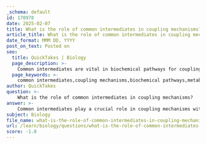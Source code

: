 ```yaml
---
_schema: default
id: 170978
date: 2025-02-07
title: What is the role of common intermediates in coupling mechanisms?
article_title: What is the role of common intermediates in coupling mechanisms?
date_format: MMM DD, YYYY
post_on_text: Posted on
seo:
  title: QuickTakes | Biology
  page_description: >-
    Common intermediates are vital in biochemical pathways for coupling energetically unfavorable and favorable reactions, facilitating energy transfer, maintaining concentration gradients, and regulating metabolic processes.
  page_keywords: >-
    common intermediates,coupling mechanisms,biochemical pathways,metabolic processes,glycolysis,energy transfer,concentration gradients,enzymatic regulation,Krebs Cycle,ATP hydrolysis
author: QuickTakes
question: >-
    What is the role of common intermediates in coupling mechanisms?
answer: >-
    Common intermediates play a crucial role in coupling mechanisms within biochemical pathways. They serve as links between energetically unfavorable and favorable reactions, facilitating the overall progression of metabolic processes. Here’s a detailed explanation of their role:\n\n### 1. Linking Reactions\nCommon intermediates are substances that are produced in one reaction and consumed in another. By forming these intermediates, cells can effectively couple reactions that would otherwise be thermodynamically unfavorable. For example, in glycolysis, glucose is broken down into pyruvate through a series of reactions, with intermediates such as fructose-1,6-bisphosphate linking the steps. This allows the pathway to proceed in a coordinated manner, ensuring that the overall process is energetically favorable.\n\n### 2. Energy Transfer\nIntermediates often facilitate the transfer of energy between reactions. For instance, during ATP hydrolysis, the energy released can be used to drive the formation of a common intermediate, which can then participate in subsequent reactions. This is particularly evident in the synthesis of sucrose from glucose and fructose, where ATP hydrolysis provides the necessary energy to form the intermediate, enabling the overall reaction to proceed.\n\n### 3. Concentration Gradients\nBy siphoning off products and creating concentration differences, common intermediates can help drive reactions forward. This principle is utilized in various metabolic pathways, where the consumption of intermediates keeps their concentrations low, thus favoring the forward reaction according to Le Chatelier's principle.\n\n### 4. Enzymatic Regulation\nCommon intermediates can also serve as regulatory points in metabolic pathways. Enzymes that act on these intermediates can be regulated by the concentrations of the intermediates themselves, allowing cells to respond dynamically to changes in metabolic demand. This regulation ensures that energy and resources are allocated efficiently within the cell.\n\n### 5. Examples in Metabolic Pathways\n- **Glycolysis**: The pathway involves several intermediates, such as glucose-6-phosphate and glyceraldehyde-3-phosphate, which are crucial for linking the energy-releasing steps with those that require energy input.\n- **Krebs Cycle**: Intermediates like citrate and α-ketoglutarate are formed and consumed in a cyclical manner, allowing for the continuous processing of acetyl-CoA and the generation of electron carriers (NADH and FADH2) that are vital for ATP production.\n\nIn summary, common intermediates are essential for the efficient coupling of reactions in metabolic pathways. They not only facilitate the transfer of energy but also help maintain the flow of metabolites through various biochemical processes, ensuring that cells can meet their energy and biosynthetic needs effectively.
subject: Biology
file_name: what-is-the-role-of-common-intermediates-in-coupling-mechanisms.md
url: /learn/biology/questions/what-is-the-role-of-common-intermediates-in-coupling-mechanisms
score: -1.0
---
```


&nbsp;